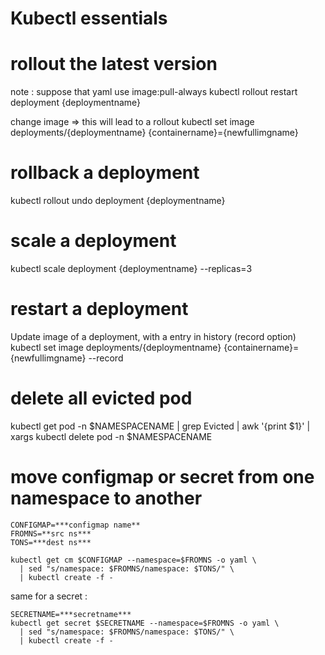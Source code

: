 # Kubectl essentials

# rollout the latest version
note : suppose that yaml use image:pull-always
kubectl rollout restart deployment {deploymentname}
 
change image => this will lead to a rollout
kubectl set image deployments/{deploymentname} {containername}={newfullimgname}

# rollback a deployment
kubectl rollout undo deployment {deploymentname}

# scale a deployment
kubectl scale deployment {deploymentname} --replicas=3

# restart a deployment 
Update image of a deployment, with a entry in history (record option)
kubectl set image deployments/{deploymentname} {containername}={newfullimgname}  --record

# delete all evicted pod

kubectl get pod -n $NAMESPACENAME | grep Evicted | awk '{print $1}' | xargs kubectl delete pod -n $NAMESPACENAME


# move configmap or secret from one namespace to another
```
CONFIGMAP=***configmap name**
FROMNS=**src ns***
TONS=***dest ns***

kubectl get cm $CONFIGMAP --namespace=$FROMNS -o yaml \
  | sed "s/namespace: $FROMNS/namespace: $TONS/" \
  | kubectl create -f -  
```

same for a secret : 
```
SECRETNAME=***secretname***
kubectl get secret $SECRETNAME --namespace=$FROMNS -o yaml \
  | sed "s/namespace: $FROMNS/namespace: $TONS/" \
  | kubectl create -f -
 ```
